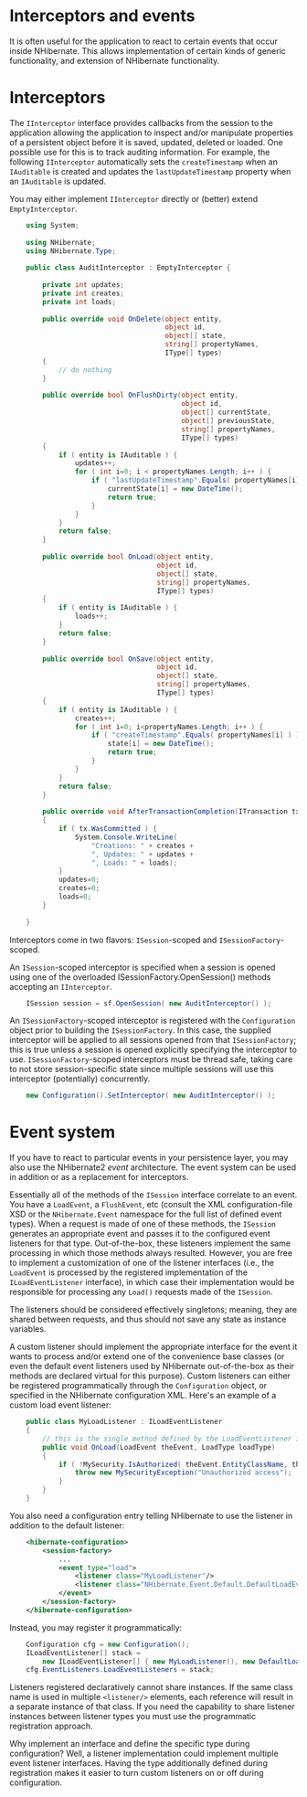 # Interceptors and events

It is often useful for the application to react to certain events that
occur inside NHibernate. This allows implementation of certain kinds of
generic functionality, and extension of NHibernate functionality.

# Interceptors <a name="objectstate-interceptors"></a>

The `IInterceptor` interface provides callbacks from the session to the
application allowing the application to inspect and/or manipulate
properties of a persistent object before it is saved, updated, deleted
or loaded. One possible use for this is to track auditing information.
For example, the following `IInterceptor` automatically sets the
`createTimestamp` when an `IAuditable` is created and updates the
`lastUpdateTimestamp` property when an `IAuditable` is updated.

You may either implement `IInterceptor` directly or (better) extend
`EmptyInterceptor`.

```csharp
    using System;
        
    using NHibernate;
    using NHibernate.Type;
    
    public class AuditInterceptor : EmptyInterceptor {
    
        private int updates;
        private int creates;
        private int loads;
    
        public override void OnDelete(object entity,
                                      object id,
                                      object[] state,
                                      string[] propertyNames,
                                      IType[] types)
        {
            // do nothing
        }
    
        public override bool OnFlushDirty(object entity, 
                                          object id, 
                                          object[] currentState,
                                          object[] previousState,
                                          string[] propertyNames,
                                          IType[] types)
        {
            if ( entity is IAuditable ) {
                updates++;
                for ( int i=0; i < propertyNames.Length; i++ ) {
                    if ( "lastUpdateTimestamp".Equals( propertyNames[i] ) ) {
                        currentState[i] = new DateTime();
                        return true;
                    }
                }
            }
            return false;
        }
    
        public override bool OnLoad(object entity, 
                                    object id, 
                                    object[] state,
                                    string[] propertyNames,
                                    IType[] types)
        {
            if ( entity is IAuditable ) {
                loads++;
            }
            return false;
        }
    
        public override bool OnSave(object entity, 
                                    object id, 
                                    object[] state,
                                    string[] propertyNames,
                                    IType[] types)
        {
            if ( entity is IAuditable ) {
                creates++;
                for ( int i=0; i<propertyNames.Length; i++ ) {
                    if ( "createTimestamp".Equals( propertyNames[i] ) ) {
                        state[i] = new DateTime();
                        return true;
                    }
                }
            }
            return false;
        }
    
        public override void AfterTransactionCompletion(ITransaction tx)
        {
            if ( tx.WasCommitted ) {
                System.Console.WriteLine(
                    "Creations: " + creates +
                    ", Updates: " + updates +
                    ", Loads: " + loads);
            }
            updates=0;
            creates=0;
            loads=0;
        }
    
    }
```

Interceptors come in two flavors: `ISession`-scoped and
`ISessionFactory`-scoped.

An `ISession`-scoped interceptor is specified when a session is opened
using one of the overloaded ISessionFactory.OpenSession() methods
accepting an `IInterceptor`.

```csharp
    ISession session = sf.OpenSession( new AuditInterceptor() );
```

An `ISessionFactory`-scoped interceptor is registered with the
`Configuration` object prior to building the `ISessionFactory`. In this
case, the supplied interceptor will be applied to all sessions opened
from that `ISessionFactory`; this is true unless a session is opened
explicitly specifying the interceptor to use. `ISessionFactory`-scoped
interceptors must be thread safe, taking care to not store
session-specific state since multiple sessions will use this interceptor
(potentially) concurrently.

```csharp
    new Configuration().SetInterceptor( new AuditInterceptor() );
```

# Event system <a name="objectstate-events"></a>

If you have to react to particular events in your persistence layer, you
may also use the NHibernate2 *event* architecture. The event system can
be used in addition or as a replacement for interceptors.

Essentially all of the methods of the `ISession` interface correlate to
an event. You have a `LoadEvent`, a `FlushEvent`, etc (consult the XML
configuration-file XSD or the `NHibernate.Event` namespace for the full
list of defined event types). When a request is made of one of these
methods, the `ISession` generates an appropriate event and passes it to
the configured event listeners for that type. Out-of-the-box, these
listeners implement the same processing in which those methods always
resulted. However, you are free to implement a customization of one of
the listener interfaces (i.e., the `LoadEvent` is processed by the
registered implementation of the `ILoadEventListener` interface), in
which case their implementation would be responsible for processing any
`Load()` requests made of the `ISession`.

The listeners should be considered effectively singletons; meaning, they
are shared between requests, and thus should not save any state as
instance variables.

A custom listener should implement the appropriate interface for the
event it wants to process and/or extend one of the convenience base
classes (or even the default event listeners used by NHibernate
out-of-the-box as their methods are declared virtual for this purpose).
Custom listeners can either be registered programmatically through the
`Configuration` object, or specified in the NHibernate configuration
XML. Here's an example of a custom load event listener:

```csharp
    public class MyLoadListener : ILoadEventListener 
    {
        // this is the single method defined by the LoadEventListener interface
        public void OnLoad(LoadEvent theEvent, LoadType loadType)
        {
            if ( !MySecurity.IsAuthorized( theEvent.EntityClassName, theEvent.EntityId ) ) {
                throw new MySecurityException("Unauthorized access");
            }
        }
    }
```

You also need a configuration entry telling NHibernate to use the
listener in addition to the default listener:

```xml
    <hibernate-configuration>
        <session-factory>
            ...
            <event type="load">
                <listener class="MyLoadListener"/>
                <listener class="NHibernate.Event.Default.DefaultLoadEventListener"/>
            </event>
        </session-factory>
    </hibernate-configuration>
```

Instead, you may register it programmatically:

```csharp
    Configuration cfg = new Configuration();
    ILoadEventListener[] stack =
        new ILoadEventListener[] { new MyLoadListener(), new DefaultLoadEventListener() };
    cfg.EventListeners.LoadEventListeners = stack;
```

Listeners registered declaratively cannot share instances. If the same
class name is used in multiple `<listener/>` elements, each reference
will result in a separate instance of that class. If you need the
capability to share listener instances between listener types you must
use the programmatic registration approach.

Why implement an interface and define the specific type during
configuration? Well, a listener implementation could implement multiple
event listener interfaces. Having the type additionally defined during
registration makes it easier to turn custom listeners on or off during
configuration.
